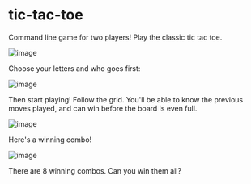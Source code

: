 # tic-tac-toe
Command line game for two players! Play the classic tic tac toe.

![image](https://user-images.githubusercontent.com/90727832/179137364-473b17dd-ba50-4dff-b11e-282f70275d4e.png)

Choose your letters and who goes first:

![image](https://user-images.githubusercontent.com/90727832/179137453-14c64cd4-c06f-4e60-b817-3d2e3685436a.png)

Then start playing! Follow the grid. You'll be able to know the previous moves played, and can win before the board is even full.

![image](https://user-images.githubusercontent.com/90727832/179138213-ab00a754-20d0-4445-9e3c-4e0a7d6d48d4.png)

Here's a winning combo!

![image](https://user-images.githubusercontent.com/90727832/179139025-7e7b7b7f-e431-48b3-ac1c-8c1b13aecf03.png)

There are 8 winning combos. Can you win them all?
